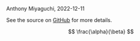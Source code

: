Anthony Miyaguchi, 2022-12-11

See the source on [GitHub] for more details.

$$
\frac{\alpha}{\beta}
$$

[github]: https://github.com/acmiyaguchi/iyse4620-birdcall-distributions
